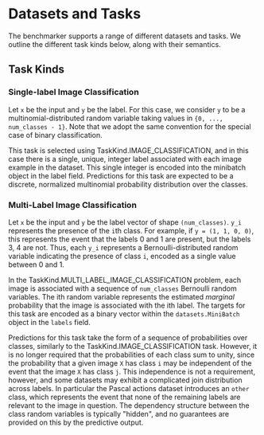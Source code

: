 # Datasets and Tasks

The benchmarker supports a range of different datasets and tasks.
We outline the different task kinds below, along with their semantics.

## Task Kinds

### Single-label Image Classification

Let `x` be the input and `y` be the label. For this case, we consider `y` to
be a multinomial-distributed random variable taking values in
`{0, ..., num_classes - 1}`. Note that we adopt the same convention for the
special case of binary classification.

This task is selected using TaskKind.IMAGE_CLASSIFICATION, and in this case
there is a single, unique, integer label associated with each image example in
the dataset. This single integer is encoded into the minibatch object in the
label field. Predictions for this task are expected to be a discrete, normalized
multinomial probability distribution over the classes.

### Multi-Label Image Classification

Let `x` be the input and `y` be the label vector of shape `(num_classes)`.
`y_i` represents the presence of the `i`th class. For example, if
`y = (1, 1, 0, 0)`, this represents the event that the labels 0 and 1
are present, but the labels 3, 4 are not. Thus, each `y_i` represents
a Bernoulli-distributed random variable indicating the presence of class `i`,
encoded as a single value between 0 and 1.

In the TaskKind.MULTI_LABEL_IMAGE_CLASSIFICATION problem, each image is
associated with a sequence of `num_classes` Bernoulli random variables. The ith
random variable represents the estimated _marginal_ probability that the image
is associated with the ith label. The targets for this task are encoded as
a binary vector within the `datasets.MiniBatch` object in the `labels` field.

Predictions for this task take the form of a sequence of probabilities over
classes, similarly to the TaskKind.IMAGE_CLASSIFICATION task. However, it is no
longer required that the probabilities of each class sum to unity, since the
probability that a given image `X` has class `i` may be independent of the event
that the image `X` has class `j`. This independence is not a requirement,
however, and some datasets may exhibit a complicated join distribution across
labels. In particular the Pascal actions dataset introduces an `other` class,
which represents the event that none of the remaining labels are relevant to the
image in question. The dependency structure between the class random variables
is typically "hidden", and no guarantees are provided on this by the predictive
output.
